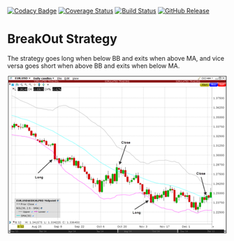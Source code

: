 [![Codacy Badge](https://api.codacy.com/project/badge/Grade/c309b085ff9949fa8403078c87d0138f)](https://www.codacy.com/app/brunostuessy/breakout?utm_source=github.com&amp;utm_medium=referral&amp;utm_content=brunostuessy/breakout&amp;utm_campaign=Badge_Grade)
[![Coverage Status](https://coveralls.io/repos/github/brunostuessy/breakout/badge.svg?branch=master&service=github&chksum)](https://coveralls.io/github/brunostuessy/breakout?branch=master)
[![Build Status](https://travis-ci.com/brunostuessy/breakout.svg?branch=master)](https://travis-ci.com/brunostuessy/breakout)
[![GitHub Release](https://img.shields.io/github/release/brunostuessy/breakout.svg)](https://github.com/brunostuessy/breakout/releases) 

# BreakOut Strategy

The strategy goes long when below BB and exits when above MA,
and vice versa goes short when above BB and exits when below MA.

![Chart](chart.png)

